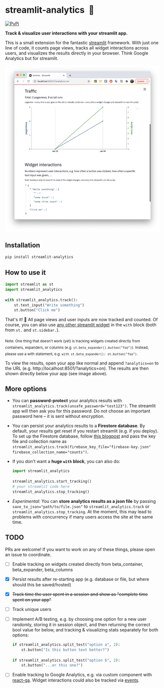 # streamlit-analytics &nbsp;👀

[![PyPi](https://img.shields.io/pypi/v/streamlit-analytics)](https://pypi.org/project/streamlit-analytics/)

**Track & visualize user interactions with your streamlit app.**

This is a small extension for the fantastic [streamlit](https://www.streamlit.io/) 
framework. With just one line of code, it counts page views, tracks all widget 
interactions across users, and visualizes the results directly in your browser. 
Think Google Analytics but for streamlit.

<p align="center">
    <img src="images/example.png" width=600>
</p>


## Installation

```bash
pip install streamlit-analytics
```


## How to use it

```python
import streamlit as st
import streamlit_analytics

with streamlit_analytics.track():
    st.text_input("Write something")
    st.button("Click me")
```

That's it! 🎈 All page views and user inputs are now tracked and counted. Of course, 
you can also use [any other streamlit widget](https://docs.streamlit.io/en/stable/api.html#add-widgets-to-sidebar) 
in the `with` block (both from `st.` and `st.sidebar.`). 

<sub>Note: One thing that doesn't work (yet) is tracking widgets created directly from 
containers, expanders, or columns (e.g. `st.beta_expander().button("foo")`). Instead, 
please use a with statement, e.g. `with st.beta_expander(): st.button("foo")`.</sub>

To view the results, open your app like normal and append `?analytics=on` to the URL 
(e.g. http://localhost:8501/?analytics=on). The results are then shown directly below 
your app (see image above).


## More options

- You can **password-protect** your analytics results with 
`streamlit_analytics.track(unsafe_password="test123")`. The streamlit app will then ask you 
for this password. Do not choose an important password here – it is sent without 
encryption.
- You can persist your analytics results to a **Firestore database**. By default, your results get reset if you restart streamlit (e.g. if you deploy). 
To set up the Firestore database, follow [this blogpost](https://blog.streamlit.io/streamlit-firestore/)
 and pass the key file and collection name as 
`streamlit_analytics.track(firebase_key_file="firebase-key.json" firebase_collection_name="counts")`.
- If you don't want a **huge `with` block**, you can also do:

    ```python
    import streamlit_analytics

    streamlit_analytics.start_tracking()
    # your streamlit code here
    streamlit_analytics.stop_tracking()
    ```

- *Experimental:* You can **store analytics results as a json file** by passing 
`save_to_json="path/to/file.json"` to `streamlit_analytics.track` or 
`streamlit_analytics.stop_tracking`. At the moment, this may lead to problems with 
concurrency if many users access the site at the same time. 


## TODO

PRs are welcome! If you want to work on any of these things, please open an issue to coordinate. 

- [ ] Enable tracking on widgets created directly from beta_container, beta_expander, beta_columns
- [x] Persist results after re-starting app (e.g. database or file, but where should this be saved/hosted)
- [x] ~~Track time the user spent in a session and show as "complete time spent on your app"~~
- [ ] Track unique users
- [ ] Implement A/B testing, e.g. by choosing one option for a new user randomly, storing it 
in session object, and then returning the correct bool value for below, and tracking
& visualizing stats separately for both options:
 
    ```python
    if streamlit_analytics.split_test("option a", 2):
        st.button("Is this button text better?")

    if streamlit_analytics.split_test("option b", 2):
        st.button("...or this one?")
    ```

- [ ] Enable tracking to Google Analytics, e.g. via custom component with [react-ga](https://github.com/react-ga/react-ga). Widget interactions could also be tracked via [events](https://github.com/react-ga/react-ga#reactgaeventargs).
